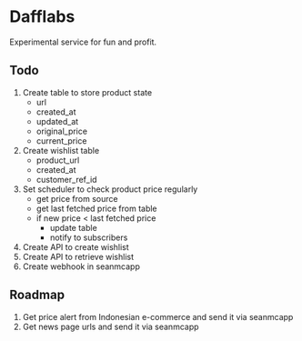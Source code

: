 # Dafflabs

Experimental service for fun and profit.

## Todo
1. Create table to store product state
    - url
    - created_at
    - updated_at
    - original_price
    - current_price
2. Create wishlist table
    - product_url
    - created_at
    - customer_ref_id
3. Set scheduler to check product price regularly 
    - get price from source
    - get last fetched price from table
    - if new price < last fetched price
        - update table
        - notify to subscribers
4. Create API to create wishlist
5. Create API to retrieve wishlist
6. Create webhook in seanmcapp

## Roadmap

1. Get price alert from Indonesian e-commerce and send it via seanmcapp
2. Get news page urls and send it via seanmcapp
